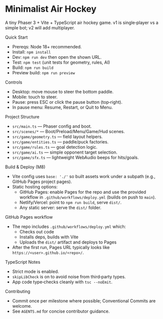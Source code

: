 Minimalist Air Hockey
=====================

A tiny Phaser 3 + Vite + TypeScript air hockey game. v1 is single‑player vs a simple bot; v2 will add multiplayer.

Quick Start
- Prereqs: Node 18+ recommended.
- Install: `npm install`
- Dev: `npm run dev` then open the shown URL.
- Test: `npm test` (unit tests for geometry, rules, AI)
- Build: `npm run build`
- Preview build: `npm run preview`

Controls
- Desktop: move mouse to steer the bottom paddle.
- Mobile: touch to steer.
- Pause: press ESC or click the pause button (top‑right).
- In pause menu: Resume, Restart, or Quit to Menu.

Project Structure
- `src/main.ts` — Phaser config and boot.
- `src/scenes/*` — Boot/Preload/Menu/Game/Hud scenes.
- `src/game/geometry.ts` — field layout helpers.
- `src/game/entities.ts` — paddle/puck factories.
- `src/game/rules.ts` — goal detection logic.
- `src/game/ai.ts` — simple opponent target selection.
- `src/game/sfx.ts` — lightweight WebAudio beeps for hits/goals.

Build & Deploy (M8)
- Vite config uses `base: './'` so built assets work under a subpath (e.g., GitHub Pages project pages).
- Static hosting options:
  - GitHub Pages: enable Pages for the repo and use the provided workflow in `.github/workflows/deploy.yml` (builds on push to `main`).
  - Netlify/Vercel: point to `npm run build`, serve `dist/`.
  - Any static server: serve the `dist/` folder.

GitHub Pages workflow
- The repo includes `.github/workflows/deploy.yml` which:
  - Checks out code
  - Installs deps, builds with Vite
  - Uploads the `dist/` artifact and deploys to Pages
- After the first run, Pages URL typically looks like `https://<user>.github.io/<repo>/`.

TypeScript Notes
- Strict mode is enabled.
- `skipLibCheck` is on to avoid noise from third‑party types.
- App code type‑checks cleanly with `tsc --noEmit`.

Contributing
- Commit once per milestone where possible; Conventional Commits are welcome.
- See `AGENTS.md` for concise contributor guidance.

